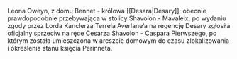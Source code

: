 Leona Oweyn, z domu Bennet - królowa [[Desara|Desary]]; obecnie prawdopodobnie przebywająca w stolicy Shavolon - Mavaleix; po wydaniu zgody przez Lorda Kanclerza Terrela Averlane’a na regencję Desary zgłosiła oficjalny sprzeciw na ręce Cesarza Shavolon - Caspara Pierwszego, po którym została umieszczona w areszcie domowym do czasu zlokalizowania i określenia stanu księcia Perinneta.